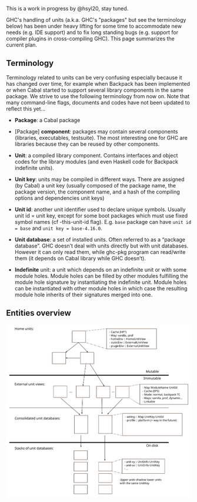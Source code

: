 This is a work in progress by @hsyl20, stay tuned.

GHC's handling of units (a.k.a. GHC's "packages" but see the terminology below) has been under heavy lifting for some time to accommodate new needs (e.g. IDE support) and to fix long standing bugs (e.g. support for compiler plugins in cross-compiling GHC). This page summarizes the current plan.

## Terminology

Terminology related to units can be very confusing especially because it has changed over time, for example when Backpack has been implemented or when Cabal started to support several library components in the same package. We strive to use the following terminology from now on. Note that many command-line flags, documents and codes have not been updated to reflect this yet...

* **Package**: a Cabal package

* [Package] **component**: packages may contain several components (libraries, executables, testsuite). The most interesting one for GHC are libraries because they can be reused by other components.

* **Unit**: a compiled library component. Contains interfaces and object codes for the library modules (and even Haskell code for Backpack indefinite units).

* **Unit key**: units may be compiled in different ways. There are assigned (by Cabal) a unit key (usually composed of the package name, the package version, the component name, and a hash of the compiling options and dependencies unit keys)

* **Unit id**: another unit identifier used to declare unique symbols. Usually unit id = unit key, except for some boot packages which must use fixed symbol names (cf -this-unit-id flag). E.g. `base` package can have `unit id = base` and `unit key = base-4.16.0`.

* **Unit database**: a set of installed units. Often referred to as a “package database”. GHC doesn’t deal with units directly but with unit databases. However it can only read them, while ghc-pkg program can read/write them (it depends on Cabal library while GHC doesn’t).

* **Indefinite** unit: a unit which depends on an indefinite unit or with some module holes. Module holes can be filled by other modules fulfilling the module hole signature by instantiating the indefinite unit. Module holes can be instantiated with other module holes in which case the resulting module hole inherits of their signatures merged into one.

## Entities overview

![units.svg](uploads/3fea59379c5f34afd8a5e5c76ec04759/units.svg)

